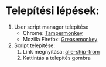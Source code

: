 Telepítési lépések:
=====
1. User script manager telepítése
    * Chrome: [Tampermonkey](https://chrome.google.com/webstore/detail/tampermonkey/dhdgffkkebhmkfjojejmpbldmpobfkfo)
    * Mozilla Firefox: [Greasemonkey](https://addons.mozilla.org/hu/firefox/addon/greasemonkey/)
2. Script telepítése:
    1. Link megnyitása: [alie-ship-from](https://github.com/peetertoth/alie-ship-from/main/alie-ship-from.js)
    2. Kattintás a telepítés gombra